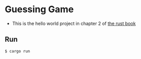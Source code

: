 # Guessing Game

- This is the hello world project in chapter 2 of [the rust book](https://doc.rust-lang.org/book/ch02-00-guessing-game-tutorial.html)

## Run

```sh
$ cargo run
```
